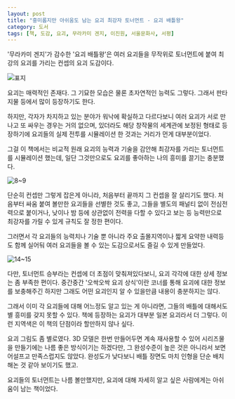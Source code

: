 ```yaml
---
layout: post
title: "흥미롭지만 아쉬움도 남는 요괴 최강자 토너먼트 - 요괴 배틀왕"
category: 도서
tags: [책, 도감, 요괴, 무라카미 겐지, 이진원, 서울문화사, 서평]
---
```


'무라카미 겐지'가 감수한
'요괴 배틀왕'은
여러 요괴들을 무작위로 토너먼트에 붙여 최강의 요괴를 가리는 컨셉의 요괴 도감이다.

![표지](https://lh3.googleusercontent.com/uzL9cTuRvbd7RTbFgsuB7w8iDd_T-9d21Cvutdbx57ZSmen9N_zQOLGIyAYu2uaZFaHbBtVodp_rSw=s480)

요괴는 매력적인 존재다.
그 기묘한 모습은 물론 초자연적인 능력도 그렇다.
그래서 판타지물 등에서 많이 등장하기도 한다.

하지만, 각자가 차지하고 있는 분야가 워낙에 확실하고 다르다보니
여러 요괴가 서로 만나고 또 싸우는 경우는 거의 없으며,
있더라도 해당 창작물의 세계관에 보정된 형태로 등장하기에
요괴들의 실제 전투를 시뮬레이션 한 것과는 거리가 먼게 대부분이었다.

그걸 이 책에서는 비교적 원래 요괴의 능력과 기술을 감안해
최강자를 가리는 토너먼트를 시뮬레이션 했는데,
일단 그것만으로도 요괴를 좋아하는 나의 흥미를 끌기는 충분했다.

![8~9](https://lh3.googleusercontent.com/TG6XwpQ1ps50FGNDRvDqr6Ug_2jTcQcs3nxxGkA_hhubG8o784P3iALqXLecqatJ5bSr6WWYyG3_hw=s480)

단순히 컨셉만 그렇게 잡은게 아니라,
처음부터 끝까지 그 컨셉을 잘 살리기도 했다.
처음부터 싸움 붙여 볼만한 요괴들을 선별한 것도 좋고,
그들을 별도의 패널티 없이 전심전력으로 붙이거나,
낮이나 밤 등에 상관없이 전력을 다할 수 있다고 보는 등
능력만으로 최강자를 가릴 수 있게 규칙도 잘 정한 편이다.

그러면서 각 요괴들의 능력치나 기술 뿐 아니라
주요 출몰지역이나 짧게 요약한 내력등도 함께 실어둬
여러 요괴들을 볼 수 있는 도감으로서도 즐길 수 있게 만들었다.

![14~15](https://lh3.googleusercontent.com/1xvhW_LbuuWM-J8AdAJuugucl9oHJ2FZ2hDhBtUREvi0Xra3zPSlCQ4LN7nsAE88W1Wks-LlVNIjFQ=s480)

다만, 토너먼트 승부라는 컨셉에 더 초점이 맞춰져있다보니,
요괴 각각에 대한 상세 정보는 좀 부족한 편이다.
중간중간 '오싹오싹 요괴 상식'이란 코너를 통해
요괴에 대한 정보를 보충해주긴 하지만
그래도 어떤 요괴인지 알 수 있을만큼 내용이 충분하지는 않다.

그래서 이미 각 요괴들에 대해 어느정도 알고 있는 게 아니라면,
그들의 배틀에 대해서도 별 흥미를 갖지 못할 수 있다.
책에 등장하는 요괴가 대부분 일본 요괴라서 더 그렇다.
이런 지역색은 이 책의 단점이라 할만하지 않나 싶다.

요괴 그림도 좀 별로였다.
3D 모델은 한번 만들어두면 계속 재사용할 수 있어
시리즈물을 만들기에는 나름 좋은 방식이기는 하겠다만,
그 완성수준이 높은 것은 아니라서 보면 어설프고 만족스럽지도 않았다.
완성도가 낮다보니 배틀 장면도 마치 인형을 단순 배치해논 것 같아 보이기도 했고.

요괴들의 토너먼트는 나름 볼만했지만,
요괴에 대해 자세히 알고 싶은 사람에게는
아쉬움이 남는 책이었다.
